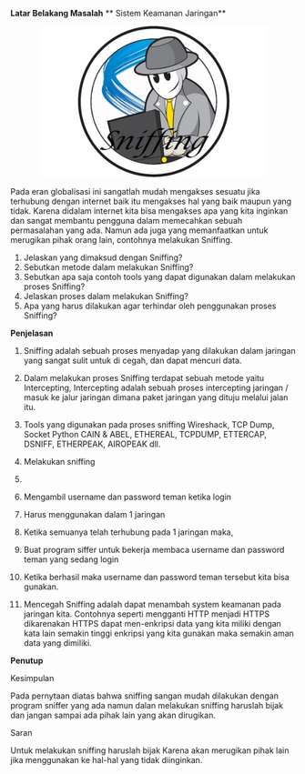 **Latar Belakang Masalah**
** Sistem Keamanan Jaringan**

<p align="center"> <img src="../../img/sniffing.jpg" width="400px"> </p> 

Pada eran globalisasi ini sangatlah mudah mengakses sesuatu jika terhubung dengan internet baik itu mengakses hal yang baik maupun yang tidak. Karena didalam internet kita bisa mengakses apa yang kita inginkan dan sangat membantu pengguna dalam memecahkan sebuah permasalahan yang ada. Namun ada juga yang memanfaatkan untuk merugikan pihak orang lain, contohnya melakukan Sniffing.

1. Jelaskan  yang dimaksud dengan Sniffing?
2. Sebutkan  metode dalam melakukan Sniffing?
3. Sebutkan apa saja contoh tools yang dapat digunakan dalam melakukan proses Sniffing?
4. Jelaskan proses dalam melakukan Sniffing?
5. Apa yang harus dilakukan agar terhindar oleh penggunakan proses Sniffing?

**Penjelasan**

1. Sniffing adalah sebuah proses menyadap yang dilakukan dalam jaringan yang sangat sulit untuk di cegah, dan dapat mencuri data.
2.  Dalam melakukan proses Sniffing terdapat sebuah metode yaitu Intercepting, Intercepting adalah  sebuah proses intercepting jaringan / masuk ke jalur jaringan dimana paket jaringan yang dituju melalui jalan itu.
3. Tools yang digunakan pada proses sniffing Wireshack, TCP Dump, Socket Python  CAIN &amp; ABEL, ETHEREAL, TCPDUMP, ETTERCAP, DSNIFF, ETHERPEAK, AIROPEAK dll.
4. Melakukan sniffing

1.
  1. Mengambil username dan password teman ketika login
  2. Harus menggunakan dalam 1 jaringan
  3. Ketika semuanya telah terhubung pada 1 jaringan maka,
  4. Buat program siffer untuk bekerja membaca username dan password teman yang sedang login
  5. Ketika berhasil maka username dan password teman tersebut kita bisa gunakan.

1. Mencegah Sniffing adalah dapat menambah system keamanan pada jaringan kita. Contohnya seperti mengganti HTTP menjadi HTTPS dikarenakan HTTPS dapat men-enkripsi data yang kita miliki dengan kata lain semakin tinggi enkripsi yang kita gunakan maka semakin aman data yang dimiliki.

**Penutup**

Kesimpulan

Pada pernytaan diatas bahwa sniffing sangan mudah dilakukan dengan program sniffer yang ada namun dalan melakukan sniffing haruslah bijak dan jangan sampai ada pihak lain yang akan dirugikan.

Saran

Untuk melakukan sniffing haruslah bijak Karena akan merugikan pihak lain jika menggunakan ke hal-hal yang tidak diinginkan.